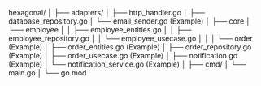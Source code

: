 hexagonal/
│
├── adapters/
│   ├── http_handler.go
│   ├── database_repository.go
│   └── email_sender.go (Example)
│
├── core
│   ├── employee
│   │   ├── employee_entities.go
│   │   ├── employee_repository.go
│   │   └── employee_usecase.go
│   │ 
│   └── order (Example)
│       ├── order_entities.go (Example)
│       ├── order_repository.go (Example)
│       ├── order_usecase.go (Example)
│       ├── notification.go (Example)
│       └── notification_service.go (Example)
│
├── cmd/
│   └── main.go
│
└── go.mod
